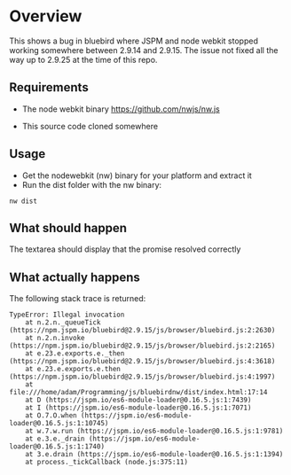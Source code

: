 Overview
========

This shows a bug in bluebird where JSPM and node webkit stopped working
somewhere between 2.9.14 and 2.9.15. The issue not fixed all the way up
to 2.9.25 at the time of this repo.

## Requirements

* The node webkit binary https://github.com/nwjs/nw.js

* This source code cloned somewhere

## Usage

* Get the nodewebkit (nw) binary for your platform and extract it
* Run the dist folder with the nw binary:


```shell
nw dist
```

## What should happen

The textarea should display that the promise resolved correctly

## What actually happens

The following stack trace is returned:

```
TypeError: Illegal invocation
    at n.2.n._queueTick (https://npm.jspm.io/bluebird@2.9.15/js/browser/bluebird.js:2:2630)
    at n.2.n.invoke (https://npm.jspm.io/bluebird@2.9.15/js/browser/bluebird.js:2:2165)
    at e.23.e.exports.e._then (https://npm.jspm.io/bluebird@2.9.15/js/browser/bluebird.js:4:3618)
    at e.23.e.exports.e.then (https://npm.jspm.io/bluebird@2.9.15/js/browser/bluebird.js:4:1997)
    at file:///home/adam/Programming/js/bluebirdnw/dist/index.html:17:14
    at D (https://jspm.io/es6-module-loader@0.16.5.js:1:7439)
    at I (https://jspm.io/es6-module-loader@0.16.5.js:1:7071)
    at O.7.O.when (https://jspm.io/es6-module-loader@0.16.5.js:1:10745)
    at w.7.w.run (https://jspm.io/es6-module-loader@0.16.5.js:1:9781)
    at e.3.e._drain (https://jspm.io/es6-module-loader@0.16.5.js:1:1740)
    at 3.e.drain (https://jspm.io/es6-module-loader@0.16.5.js:1:1394)
    at process._tickCallback (node.js:375:11)
```
